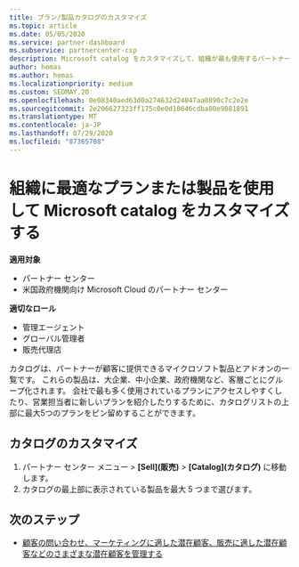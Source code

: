 ```yaml
---
title: プラン/製品カタログのカスタマイズ
ms.topic: article
ms.date: 05/05/2020
ms.service: partner-dashboard
ms.subservice: partnercenter-csp
description: Microsoft catalog をカスタマイズして、組織が最も使用するパートナープランや製品に簡単にアクセスできるようにする方法について説明します。
author: hemas
ms.author: hemas
ms.localizationpriority: medium
ms.custom: SEOMAY.20
ms.openlocfilehash: 0e08340aed63d0a274632d24047aa0890c7c2e2e
ms.sourcegitcommit: 2e206627323ff175c0e0d10646cdba80e9881891
ms.translationtype: MT
ms.contentlocale: ja-JP
ms.lasthandoff: 07/29/2020
ms.locfileid: "87365708"
---
```

# <a name="customize-the-microsoft-catalog-with-offers-or-products-most-suited-to-your-organization"></a>組織に最適なプランまたは製品を使用して Microsoft catalog をカスタマイズする

**適用対象**

- パートナー センター
- 米国政府機関向け Microsoft Cloud のパートナー センター

**適切なロール**

- 管理エージェント
- グローバル管理者
- 販売代理店

カタログは、パートナーが顧客に提供できるマイクロソフト製品とアドオンの一覧です。 これらの製品は、大企業、中小企業、政府機関など、客層ごとにグループ化されます。 会社で最も多く使用されているプランにアクセスしやすくしたり、営業担当者に新しいプランを紹介したりするために、カタログリストの上部に最大5つのプランをピン留めすることができます。

## <a name="customize-the-catalog"></a>カタログのカスタマイズ

1. パートナー センター メニュー &gt; **[Sell]\(販売\)** &gt; **[Catalog]\(カタログ\)** に移動します。
2. カタログの最上部に表示されている製品を最大 5 つまで選びます。
 
## <a name="next-steps"></a>次のステップ

- [顧客の問い合わせ、マーケティングに適した潜在顧客、販売に適した潜在顧客などのさまざまな潜在顧客を管理する](manage-leads.md) 

